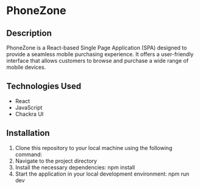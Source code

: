 # PhoneZone

## Description
PhoneZone is a React-based Single Page Application (SPA) designed to provide a seamless mobile purchasing experience. It offers a user-friendly interface that allows customers to browse and purchase a wide range of mobile devices.

## Technologies Used
- React
- JavaScript
- Chackra UI


## Installation
1. Clone this repository to your local machine using the following command:
2. Navigate to the project directory
3. Install the necessary dependencies: npm install
4. Start the application in your local development environment: npm run dev


